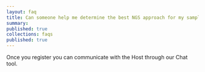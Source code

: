 ```yaml
---
layout: faq
title: Can someone help me determine the best NGS approach for my samples?
summary:
published: true
collections: faqs
published: true
---
```


Once you register you can communicate with the Host through our Chat tool.
